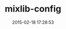 ---
layout: post
title:  "mixlib-config"
repo:   "opscode/mixlib-config"
date:   2015-02-18 17:28:53
gemurl: http://www.opscode.com
---